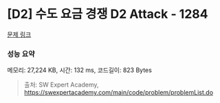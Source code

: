 # [D2] 수도 요금 경쟁 D2 Attack - 1284 

[문제 링크](https://swexpertacademy.com/main/code/problem/problemDetail.do?contestProbId=AV189xUaI8UCFAZN) 

### 성능 요약

메모리: 27,224 KB, 시간: 132 ms, 코드길이: 823 Bytes



> 출처: SW Expert Academy, https://swexpertacademy.com/main/code/problem/problemList.do